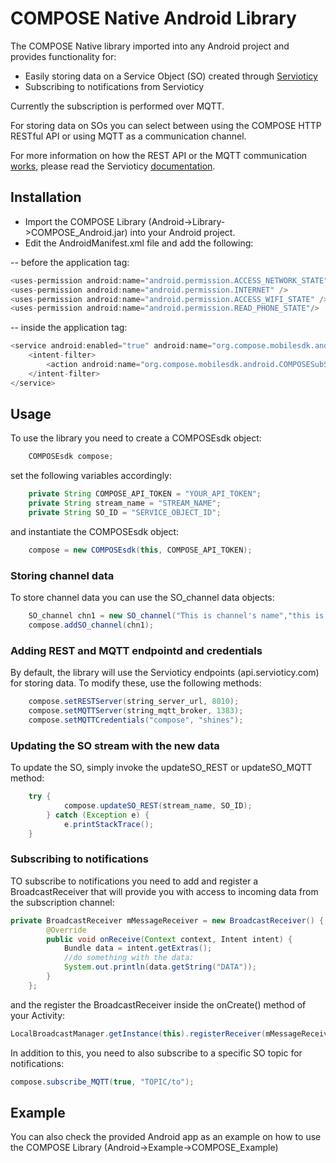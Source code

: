 COMPOSE Native Android Library
================


The COMPOSE Native library imported into any Android project and provides functionality for:

- Easily storing  data on a Service Object (SO) created through [Servioticy]
- Subscribing to notifications from Servioticy 

Currently the subscription is performed over MQTT.

For storing data on SOs you can select between using the COMPOSE HTTP RESTful API or using MQTT as a communication channel.

For more information on how the REST API or the MQTT communication [works], please read the Servioticy [documentation].


Installation
----

- Import the COMPOSE Library (Android->Library->COMPOSE_Android.jar) into your Android project.
- Edit the AndroidManifest.xml file and add the following:

-- before the application tag:
```java
<uses-permission android:name="android.permission.ACCESS_NETWORK_STATE" />
<uses-permission android:name="android.permission.INTERNET" />
<uses-permission android:name="android.permission.ACCESS_WIFI_STATE" />
<uses-permission android:name="android.permission.READ_PHONE_STATE"/>
```
-- inside the application tag:
```java
<service android:enabled="true" android:name="org.compose.mobilesdk.android.COMPOSESubService">
    <intent-filter>
        <action android:name="org.compose.mobilesdk.android.COMPOSESubService" />
    </intent-filter>
</service>
```

Usage
----

To use the library you need to create a COMPOSEsdk object:
```java
	COMPOSEsdk compose;
```
set the following variables accordingly:
```java
	private String COMPOSE_API_TOKEN = "YOUR_API_TOKEN";
	private String stream_name = "STREAM_NAME";
	private String SO_ID = "SERVICE_OBJECT_ID";
```

and instantiate the COMPOSEsdk object:
```java
	compose = new COMPOSEsdk(this, COMPOSE_API_TOKEN);
```

### Storing channel data
To store channel data you can use the SO_channel data objects:
```java
	SO_channel chn1 = new SO_channel("This is channel's name","this is current value");
	compose.addSO_channel(chn1);
```

### Adding REST and MQTT endpointd and credentials
By default, the library will use the Servioticy endpoints (api.servioticy.com) for storing data. To modify these, use the following methods:

```java
	compose.setRESTServer(string_server_url, 8010);
	compose.setMQTTServer(string_mqtt_broker, 1383);
	compose.setMQTTCredentials("compose", "shines");
```

### Updating the SO stream with the new data
To update the SO, simply invoke the updateSO_REST or updateSO_MQTT method:
```java
	try {
			compose.updateSO_REST(stream_name, SO_ID);
		} catch (Exception e) {
			e.printStackTrace();
	}
```



### Subscribing to notifications
TO subscribe to notifications you need to add and register a BroadcastReceiver that will provide you with access to incoming data from the subscription channel:

```java
private BroadcastReceiver mMessageReceiver = new BroadcastReceiver() {
		@Override
		public void onReceive(Context context, Intent intent) {
			Bundle data = intent.getExtras();
			//do something with the data:
			System.out.println(data.getString("DATA"));
		}
	};
```

and the register the BroadcastReceiver inside the onCreate() method of your Activity:
```java
LocalBroadcastManager.getInstance(this).registerReceiver(mMessageReceiver, new IntentFilter("COMPOSE"));
```

In addition to this, you need to also subscribe to a specific SO topic for notifications:

```java
compose.subscribe_MQTT(true, "TOPIC/to");
```

Example
----
You can also check the provided Android app as an example on how to use the COMPOSE Library (Android->Example->COMPOSE_Example)

[Servioticy]:http://www.servioticy.com/
[documentation]:http://www.servioticy.com/?page_id=27
[works]:http://www.servioticy.com/?page_id=273